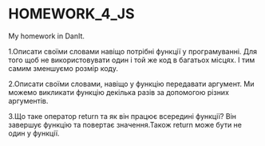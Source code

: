 # HOMEWORK_4_JS
My homework in DanIt.

1.Описати своїми словами навіщо потрібні функції у програмуванні.
Для того щоб не використовувати один і той же код в багатьох місцях. І тим самим зменшуємо розмір коду.

2.Описати своїми словами, навіщо у функцію передавати аргумент.
Ми можемо викликати функцію декілька разів за допомогою різних аргументів.

3.Що таке оператор return та як він працює всередині функції?
Він завершує функцію та повертає значення.Також return може бути не один у функції.